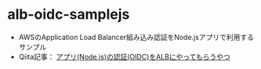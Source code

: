 # alb-oidc-samplejs
- AWSのApplication Load Balancer組み込み認証をNode.jsアプリで利用するサンプル
- Qiita記事： [アプリ(Node.js)の認証(OIDC)をALBにやってもらうやつ](https://qiita.com/m28/items/481565ccba6472dace5f)